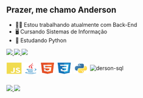  ## Prazer, me chamo Anderson 


- 🧑‍💻 Estou trabalhando atualmente com Back-End
- 🖥️ Cursando Sistemas de Informação
- 🐍 Estudando Python
  
<div>
  <!-- Exibe as estatísticas do GitHub -->
  <a href="https://github.com/anderson-rdev">
    <img height="180em" src="https://github-readme-stats.vercel.app/api?username=anderson-rdev&show_icons=true&theme=dracula&include_all_commits=true&count_private=true" />
  </a>
  
  <!-- Exibe as principais linguagens (JS, SQL, Python, etc) -->
  <a href="https://github.com/anderson-rdev">
    <img height="180em" src="https://github-readme-stats.vercel.app/api/top-langs/?username=anderson-rdev&layout=compact&langs_count=8&theme=dracula" />
  </a>

 <img height="180em" src="https://github-readme-stats.vercel.app/api/top-langs/?username=anderson-rdev&layout=compact&langs_count=8&theme=dracula" />
 
</div>

<div style="display: inline_block"><br>
  <img align="center" alt="derson-Js" height="30" width="40" src="https://raw.githubusercontent.com/devicons/devicon/master/icons/javascript/javascript-plain.svg">
  <img align="center" alt="derson-Java" height="30" width="40" src="https://raw.githubusercontent.com/devicons/devicon/master/icons/java/java-original.svg">
  <img align="center" alt="derson-HTML" height="30" width="40" src="https://raw.githubusercontent.com/devicons/devicon/master/icons/html5/html5-original.svg">
  <img align="center" alt="derson-CSS" height="30" width="40" src="https://raw.githubusercontent.com/devicons/devicon/master/icons/css3/css3-original.svg">
  <img align="center" alt="derson-Python" height="30" width="40" src="https://raw.githubusercontent.com/devicons/devicon/master/icons/python/python-original.svg">
  <img align="center" alt="derson-sql"  height="30" width="40" src="https://cdn.jsdelivr.net/gh/devicons/devicon@latest/icons/azuresqldatabase/azuresqldatabase-original.svg">
</div>

##
 
<div> 
<a href="mailto:an2767394@gmail.com" target="_blank">
  <img src="https://img.shields.io/badge/-Gmail-%23333?style=for-the-badge&logo=gmail&logoColor=white">
</a>
<a href="https://www.linkedin.com/in/andersonramos-profissional" target="_blank">
  <img src="https://img.shields.io/badge/-LinkedIn-%230077B5?style=for-the-badge&logo=linkedin&logoColor=white">
</a>
</div>
